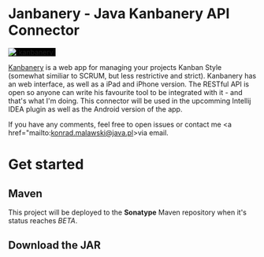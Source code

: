 Janbanery - Java Kanbanery API Connector
========================================
<a href="https://kanbanery.com/">
    <img src="https://kanbanery.com/images/landing/logo.png?34535" alt="[kanbanery]" style="background:black;"/><br/>
</a>

<a href="https://kanbanery.com/">Kanbanery</a> is a web app for managing your projects Kanban Style (somewhat similiar to SCRUM, but less restrictive and strict).
Kanbanery has an web interface, as well as a iPad and iPhone version. The RESTful API is open so anyone can write his
favourite tool to be integrated with it - and that's what I'm doing. This connector will be used in the upcomming Intellij
IDEA plugin as well as the Android version of the app.

If you have any comments, feel free to open issues or contact me <a href="mailto:konrad.malawski@java.pl>via email</a>.

Get started
===========
Maven
-----
This project will be deployed to the **Sonatype** Maven repository when it's status reaches *BETA*.

Download the JAR
----------------

